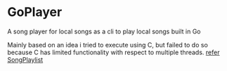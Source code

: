 # GoPlayer

A song player for local songs as a cli to play local songs built in Go

Mainly based on an idea i tried to execute using C, but failed to do so because C has limited
functionality with respect to multiple threads. [refer SongPlaylist](https://github.com/tejas-techstack/SongPlaylist)

 
